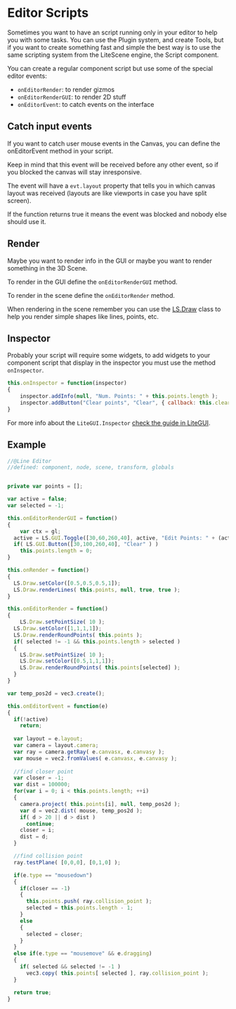 # Editor Scripts

Sometimes you want to have an script running only in your editor to help you with some tasks.
You can use the Plugin system, and create Tools, but if you want to create something fast and simple the best way is to use the same scripting system from the LiteScene engine, the Script component.

You can create a regular component script but use some of the special editor events:

- ```onEditorRender```: to render gizmos
- ```onEditorRenderGUI```: to render 2D stuff
- ```onEditorEvent```: to catch events on the interface

## Catch input events

If you want to catch user mouse events in the Canvas, you can define the onEditorEvent method in your script.

Keep in mind that this event will be received before any other event, so if you blocked the canvas will stay inresponsive.

The event will have a ```evt.layout``` property that tells you in which canvas layout was received (layouts are like viewports in case you have split screen).

If the function returns true it means the event was blocked and nobody else should use it.

## Render 

Maybe you want to render info in the GUI or maybe you want to render something in the 3D Scene.

To render in the GUI define the ```onEditorRenderGUI``` method.

To render in the scene define the ```onEditorRender``` method.

When rendering in the scene remember you can use the [LS.Draw](https://github.com/jagenjo/litescene.js/blob/master/guides/draw.md) class to help you render simple shapes like lines, points, etc.

## Inspector

Probably your script will require some widgets, to add widgets to your component script that display in the inspector you must use the method ```onInspector```.

```js
this.onInspector = function(inspector)
{
	inspector.addInfo(null, "Num. Points: " + this.points.length );
	inspector.addButton("Clear points", "Clear", { callback: this.clearPoints.bind(this) } );
}
```

For more info about the ```LiteGUI.Inspector``` [check the guide in LiteGUI](https://github.com/jagenjo/litegui.js/blob/master/guides/inspector.md).

## Example

```js
//@Line Editor
//defined: component, node, scene, transform, globals


private var points = [];

var active = false;
var selected = -1;

this.onEditorRenderGUI = function()
{
	var ctx = gl;
  active = LS.GUI.Toggle([30,60,260,40], active, "Edit Points: " + (active ? "On": "Off") );
  if( LS.GUI.Button([30,100,260,40], "Clear" ) )
    this.points.length = 0;
}

this.onRender = function()
{
  LS.Draw.setColor([0.5,0.5,0.5,1]);
  LS.Draw.renderLines( this.points, null, true, true );
}

this.onEditorRender = function()
{
	LS.Draw.setPointSize( 10 );
  LS.Draw.setColor([1,1,1,1]);
  LS.Draw.renderRoundPoints( this.points );
  if( selected != -1 && this.points.length > selected )
  {
    LS.Draw.setPointSize( 10 );
    LS.Draw.setColor([0.5,1,1,1]);
    LS.Draw.renderRoundPoints( this.points[selected] );
  } 
}

var temp_pos2d = vec3.create();

this.onEditorEvent = function(e)
{
  if(!active)
    return;
  
  var layout = e.layout;
  var camera = layout.camera;
  var ray = camera.getRay( e.canvasx, e.canvasy );
  var mouse = vec2.fromValues( e.canvasx, e.canvasy );
  
  //find closer point
  var closer = -1;
  var dist = 100000;
  for(var i = 0; i < this.points.length; ++i)
  {
    camera.project( this.points[i], null, temp_pos2d );
    var d = vec2.dist( mouse, temp_pos2d );
    if( d > 20 || d > dist )
      continue;
    closer = i;
    dist = d;
  }

  //find collision point
  ray.testPlane( [0,0,0], [0,1,0] );

  if(e.type == "mousedown")
  {
    if(closer == -1)
    {
      this.points.push( ray.collision_point );
      selected = this.points.length - 1;
    }
    else
    {
      selected = closer;
    }
  }
  else if(e.type == "mousemove" && e.dragging)
  {
    if( selected && selected != -1 )      
      vec3.copy( this.points[ selected ], ray.collision_point );
  }

  return true;
}
```
